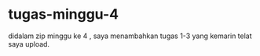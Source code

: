 # tugas-minggu-4
didalam zip minggu ke 4 , saya menambahkan tugas 1-3 yang kemarin telat saya upload.

